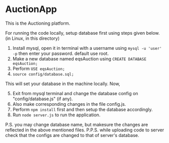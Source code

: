# AuctionApp
This is the Auctioning platform.

For running the code locally, setup database first using steps given below. (in Linux, in this directory)
1. Install mysql, open it in terminal with a username using ``` mysql -u 'user' -p ``` then enter your password. default use root.
2. Make a new database named eqsAuction using ``` CREATE DATABASE eqsAuction; ``` 
3. Perform ``` USE eqsAuction; ```
4. ``` source config/database.sql; ```

This will set your database in the machine locally. Now,

5. Exit from mysql terminal and change the database config on "config/database.js" (if any).
6. Also make corresponding changes in the file config.js.
7. Perform  ``` npm install ``` first and then setup the database accordingly.
8. Run ``` node server.js ``` to run the application.

P.S. you may change database name, but makesure the changes are reflected in the above mentioned files.
P.P.S. while uploading code to server check that the configs are changed to that of server's database.
